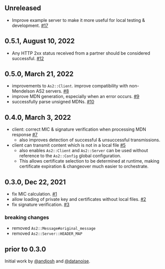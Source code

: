 ## Unreleased

  * Improve example server to make it more useful for local testing & development. [#17](https://github.com/alexdean/as2/pull/17)

## 0.5.1, August 10, 2022

  * Any HTTP 2xx status received from a partner should be considered successful. [#12](https://github.com/andjosh/as2/pull/12)

## 0.5.0, March 21, 2022

  * improvements to `As2::Client`. improve compatibility with non-Mendelson AS2 servers. [#8](https://github.com/andjosh/as2/pull/8)
  * improve MDN generation, especially when an error occurs. [#9](https://github.com/andjosh/as2/pull/9)
  * successfully parse unsigned MDNs. [#10](https://github.com/andjosh/as2/pull/10)

## 0.4.0, March 3, 2022

  * client: correct MIC & signature verification when processing MDN response [#7](https://github.com/andjosh/as2/pull/7)
    * also improves detection of successful & unsuccessful transmissions.
  * client can transmit content which is not in a local file [#5](https://github.com/andjosh/as2/pull/5)
    * also enables `As2::Client` and `As2::Server` can be used without reference to
      the `As2::Config` global configuration.
    * This allows certificate selection to be determined at runtime, making certificate
      expiration & changeover much easier to orchestrate.

## 0.3.0, Dec 22, 2021

  * fix MIC calculation. [#1](https://github.com/andjosh/as2/pull/1)
  * allow loading of private key and certificates without local files. [#2](https://github.com/andjosh/as2/pull/2)
  * fix signature verification. [#3](https://github.com/andjosh/as2/pull/3)

### breaking changes

  * removed `As2::Message#original_message`
  * removed `As2::Server::HEADER_MAP`

## prior to 0.3.0

Initial work by [@andjosh](https://github.com/andjosh) and [@datanoise](https://github.com/datanoise).
